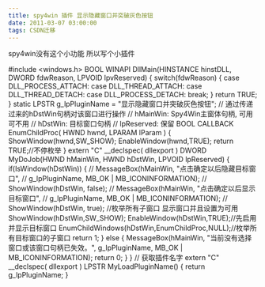 ```yaml
---
title: spy4win 插件 显示隐藏窗口并突破灰色按钮
date: 2011-03-07 03:00:00
tags: CSDN迁移
---
```

   spy4win没有这个小功能 所以写个小插件

 

 

 #include <windows.h> BOOL WINAPI DllMain(HINSTANCE hinstDLL, DWORD fdwReason, LPVOID lpvReserved) { switch(fdwReason) { case DLL_PROCESS_ATTACH: case DLL_THREAD_ATTACH: case DLL_THREAD_DETACH: case DLL_PROCESS_DETACH: break; } return TRUE; } static LPSTR g_lpPluginName = "显示隐藏窗口并突破灰色按钮"; // 通过传递过来的hDstWin句柄对该窗口进行操作 // hMainWin: Spy4Win主窗体句柄, 可用可不用 // hDstWin: 目标窗口句柄 // lpReserved: 保留 BOOL CALLBACK EnumChildProc( HWND hwnd, LPARAM lParam ) { ShowWindow(hwnd,SW_SHOW); EnableWindow(hwnd,TRUE); return TRUE;//不停枚举 } extern "C" __declspec( dllexport ) DWORD MyDoJob(HWND hMainWin, HWND hDstWin, LPVOID lpReserved) { if(IsWindow(hDstWin)) { // MessageBox(hMainWin, "点击确定以后隐藏目标窗口", // g_lpPluginName, MB_OK | MB_ICONINFORMATION); // ShowWindow(hDstWin, false); // MessageBox(hMainWin, "点击确定以后显示目标窗口", // g_lpPluginName, MB_OK | MB_ICONINFORMATION); // ShowWindow(hDstWin, true); //枚举所有子窗口 显示窗口并且设置为可用 ShowWindow(hDstWin,SW_SHOW); EnableWindow(hDstWin,TRUE);//先启用并显示目标窗口 EnumChildWindows(hDstWin,EnumChildProc,NULL);//枚举所有目标窗口的子窗口 return 1; } else { MessageBox(hMainWin, "当前没有选择窗口或该窗口句柄已失效。", g_lpPluginName, MB_OK | MB_ICONINFORMATION); return 0; } } // 获取插件名字 extern "C" __declspec( dllexport ) LPSTR MyLoadPluginName() { return g_lpPluginName; } 

   
 